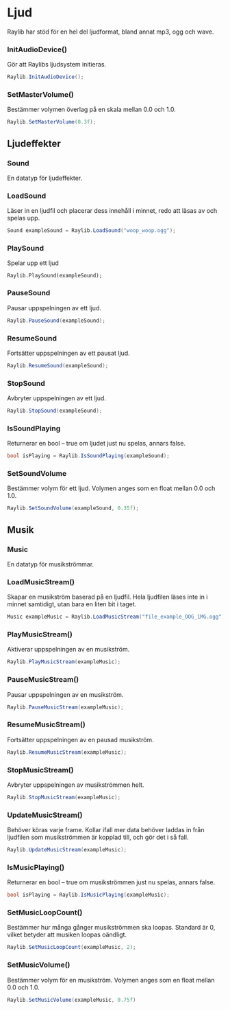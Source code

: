 # Ljud

Raylib har stöd för en hel del ljudformat, bland annat mp3, ogg och wave.

### InitAudioDevice\(\)

Gör att Raylibs ljudsystem initieras.

```csharp
Raylib.InitAudioDevice();
```

### SetMasterVolume\(\)

Bestämmer volymen överlag på en skala mellan 0.0 och 1.0.

```csharp
Raylib.SetMasterVolume(0.3f);
```

## Ljudeffekter

### Sound

En datatyp för ljudeffekter.

### LoadSound

Läser in en ljudfil och placerar dess innehåll i minnet, redo att läsas av och spelas upp.

```csharp
Sound exampleSound = Raylib.LoadSound("woop_woop.ogg");
```

### PlaySound

Spelar upp ett ljud

```text
Raylib.PlaySound(exampleSound);
```

### PauseSound

Pausar uppspelningen av ett ljud.

```csharp
Raylib.PauseSound(exampleSound);
```

### ResumeSound

Fortsätter uppspelningen av ett pausat ljud.

```csharp
Raylib.ResumeSound(exampleSound);
```

### StopSound

Avbryter uppspelningen av ett ljud.

```csharp
Raylib.StopSound(exampleSound);
```

### IsSoundPlaying

Returnerar en bool – true om ljudet just nu spelas, annars false.

```csharp
bool isPlaying = Raylib.IsSoundPlaying(exampleSound);
```

### SetSoundVolume

Bestämmer volym för ett ljud. Volymen anges som en float mellan 0.0 och 1.0.

```csharp
Raylib.SetSoundVolume(exampleSound, 0.35f);
```

## Musik

### Music

En datatyp för musikströmmar.

### LoadMusicStream\(\)

Skapar en musikström baserad på en ljudfil. Hela ljudfilen läses inte in i minnet samtidigt, utan bara en liten bit i taget.

```csharp
Music exampleMusic = Raylib.LoadMusicStream("file_example_OOG_1MG.ogg");
```

### PlayMusicStream\(\)

Aktiverar uppspelningen av en musikström.

```csharp
Raylib.PlayMusicStream(exampleMusic);
```

### PauseMusicStream\(\)

Pausar uppspelningen av en musikström.

```csharp
Raylib.PauseMusicStream(exampleMusic);
```

### ResumeMusicStream\(\)

Fortsätter uppspelningen av en pausad musikström.

```csharp
Raylib.ResumeMusicStream(exampleMusic);
```

### StopMusicStream\(\)

Avbryter uppspelningen av musikströmmen helt.

```csharp
Raylib.StopMusicStream(exampleMusic);
```

### UpdateMusicStream\(\)

Behöver köras varje frame. Kollar ifall mer data behöver laddas in från ljudfilen som musikströmmen är kopplad till, och gör det i så fall.

```csharp
Raylib.UpdateMusicStream(exampleMusic);
```

### IsMusicPlaying\(\)

Returnerar en bool – true om musikströmmen just nu spelas, annars false.

```csharp
bool isPlaying = Raylib.IsMusicPlaying(exampleMusic);
```

### SetMusicLoopCount\(\)

Bestämmer hur många gånger musikströmmen ska loopas. Standard är 0, vilket betyder att musiken loopas oändligt.

```csharp
Raylib.SetMusicLoopCount(exampleMusic, 2);
```

### SetMusicVolume\(\)

Bestämmer volym för en musikström. Volymen anges som en float mellan 0.0 och 1.0.

```csharp
Raylib.SetMusicVolume(exampleMusic, 0.75f)
```

